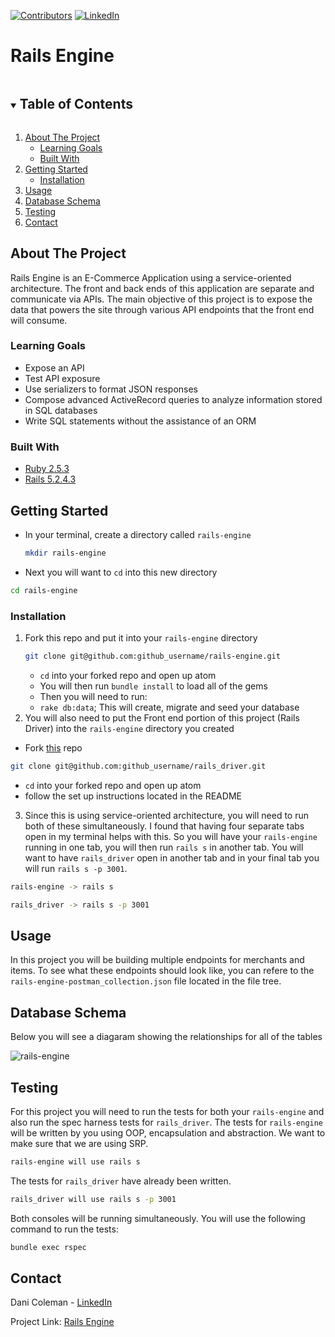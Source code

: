 
[![Contributors][contributors-shield]][contributors-url]
[![LinkedIn][linkedin-shield]][linkedin-url]

# Rails Engine

<!-- TABLE OF CONTENTS -->
<details open="open">
  <summary><h2 style="display: inline-block">Table of Contents</h2></summary>
  <ol>
    <li>
      <a href="#about-the-project">About The Project</a>
      <ul>
        <li><a href="#learning-goals">Learning Goals</a></li>
        <li><a href="#built-with">Built With</a></li>
      </ul>
    </li>
    <li>
      <a href="#getting-started">Getting Started</a>
      <ul>
        <li><a href="#installation">Installation</a></li>
      </ul>
    </li>
    <li><a href="#usage">Usage</a></li>
    <li><a href="#database-schema">Database Schema</a></li>
    <li><a href="#testing">Testing</a></li>
    <li><a href="#contact">Contact</a></li>
  </ol>
</details>


## About The Project

Rails Engine is an E-Commerce Application using a service-oriented architecture. The front and back ends of this application are separate and communicate via APIs. The main objective of this project is to expose the data that powers the site through various API endpoints that the front end will consume.

### Learning Goals

- Expose an API
- Test API exposure
- Use serializers to format JSON responses
- Compose advanced ActiveRecord queries to analyze information stored in SQL databases
- Write SQL statements without the assistance of an ORM

### Built With

* [Ruby 2.5.3](https://backend.turing.io/module3/misc/ruby_and_rails_versions)
* [Rails 5.2.4.3](https://backend.turing.io/module3/misc/ruby_and_rails_versions)

<!-- GETTING STARTED -->
## Getting Started

- In your terminal, create a directory called  `rails-engine`
  ```sh
  mkdir rails-engine
  ```
- Next you will want to `cd` into this new directory
```sh
cd rails-engine
```

### Installation

1. Fork this repo and put it into your `rails-engine` directory
   ```sh
   git clone git@github.com:github_username/rails-engine.git
   ```
   - `cd` into your forked repo and open up atom
   - You will then run `bundle install` to load all of the gems
   - Then you will need to run:
    - `rake db:data`; This will create, migrate and seed your database
2. You will also need to put the Front end portion of this project (Rails Driver) into the `rails-engine` directory you created
  - Fork [this](https://github.com/turingschool-examples/rails_driver) repo
   ```sh
   git clone git@github.com:github_username/rails_driver.git
   ```
   - `cd` into your forked repo and open up atom
   - follow the set up instructions located in the README
3. Since this is using service-oriented architecture, you will need to run both of these simultaneously. I found that having four separate tabs open in my terminal helps with this. So you will have your `rails-engine` running in one tab, you will then run `rails s` in another tab. You will want to have `rails_driver` open in another tab and in your final tab you will run `rails s -p 3001`.
```sh
rails-engine -> rails s
```
```sh
rails_driver -> rails s -p 3001
```  

<!-- USAGE EXAMPLES -->
## Usage

In this project you will be building multiple endpoints for merchants and items. To see what these endpoints should look like, you can refere to the `rails-engine-postman_collection.json` file located in the file tree.

## Database Schema

Below you will see a diagaram showing the relationships for all of the tables

![rails-engine](https://user-images.githubusercontent.com/60626984/102558905-c71b0280-408b-11eb-9252-b1816d72f428.png)

<!-- ROADMAP -->
## Testing

For this project you will need to run the tests for both your `rails-engine` and also run the spec harness tests for `rails_driver`.
The tests for `rails-engine` will be written by you using OOP, encapsulation and abstraction. We want to make sure that we are using SRP.
```sh
rails-engine will use rails s
```
The tests for `rails_driver` have already been written.
```sh
rails_driver will use rails s -p 3001
```
Both consoles will be running simultaneously. You will use the following command to run the tests:
```sh
bundle exec rspec
```

<!-- CONTACT -->
## Contact

Dani Coleman - [LinkedIn](https://www.linkedin.com/in/dcoleman-21/)

Project Link: [Rails Engine](https://github.com/dcoleman21/rails-engine)



<!-- MARKDOWN LINKS & IMAGES -->
<!-- https://www.markdownguide.org/basic-syntax/#reference-style-links -->
[contributors-shield]: https://img.shields.io/github/contributors/dcoleman21/rails-engine.svg?style=for-the-badge
[contributors-url]: https://github.com/dcoleman21/rails-engine/graphs/contributors

[linkedin-shield]: https://img.shields.io/badge/-LinkedIn-black.svg?style=for-the-badge&logo=linkedin&colorB=555
[linkedin-url]: https://linkedin.com/in/dcoleman-21/
